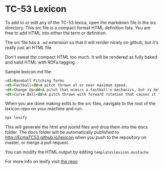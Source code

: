 # TC-53 Lexicon
To add to or edit any of the TC-53 lexica, open the markdown file in the src directory. This src file is a compact format HTML definition lists. You are free to add HTML into either the term or definition.

The src file has a ```.md``` extension so that it will render nicely on github, but it's really just an HTML file.

Don't sweat the compact HTML too much. It will be rendered as fully baked and valid HTML with RDFa tagging.

Sample lexicon.md file:
````html
<dl>Baseball Pitching Terms
<dt>Fastball<dd>A pitch thrown at or near maximum speed.
<dt>Change Up<dd>A pitch that mimics a fastball's mechanics, but is held deeper in the hand so that it arrives more slowly and throws off the batters timing.
<dt>Curve Ball<dd>A pitch thrown with forward rotation that causes it to dive before reaching the batter.
````

When you are done making edits to the src files, navigate to the root of the lexicon repo on your machine and run:
```bash
npx lexify
```
This will generate the html and jsonld files and drop them into the docs folder. The docs folder will be automatically published to http://EcmaTC53.github.io/lexicon when you push to the repository on master, or merge a pull request.

You can modify the HTML output by editing ```template\lexicon.mustache```

For more info on lexify visit [the repo](https://github.com/dtex/lexify)